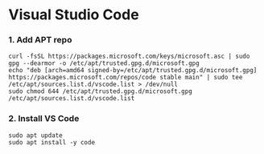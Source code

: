 # Visual Studio Code

### 1. Add APT repo
```shell
curl -fsSL https://packages.microsoft.com/keys/microsoft.asc | sudo gpg --dearmor -o /etc/apt/trusted.gpg.d/microsoft.gpg
echo "deb [arch=amd64 signed-by=/etc/apt/trusted.gpg.d/microsoft.gpg] https://packages.microsoft.com/repos/code stable main" | sudo tee /etc/apt/sources.list.d/vscode.list > /dev/null
sudo chmod 644 /etc/apt/trusted.gpg.d/microsoft.gpg /etc/apt/sources.list.d/vscode.list
```

### 2. Install VS Code
```shell
sudo apt update
sudo apt install -y code
```

